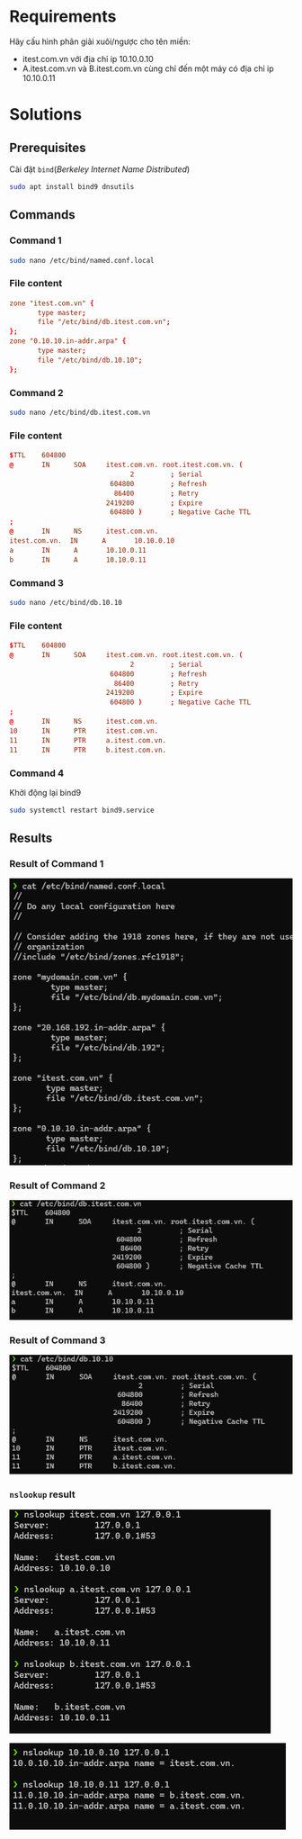 # Requirements
Hãy cấu hình phân giải xuôi/ngược cho tên miền:  
- itest.com.vn với địa chỉ ip 10.10.0.10 
- A.itest.com.vn và B.itest.com.vn cùng chỉ đến một máy có địa chỉ ip 10.10.0.11

# Solutions 

## Prerequisites

Cài đặt `bind`(*Berkeley Internet Name Distributed*)

```sh
sudo apt install bind9 dnsutils
```

## Commands

### Command 1

```sh
sudo nano /etc/bind/named.conf.local
```

### File content

```conf
zone "itest.com.vn" {
       type master;
       file "/etc/bind/db.itest.com.vn";
};
zone "0.10.10.in-addr.arpa" {
       type master;
       file "/etc/bind/db.10.10";
};
```
### Command 2   

```sh
sudo nano /etc/bind/db.itest.com.vn
```

### File content

```conf
$TTL    604800
@       IN      SOA     itest.com.vn. root.itest.com.vn. (
                              2         ; Serial
                         604800         ; Refresh
                          86400         ; Retry
                        2419200         ; Expire
                         604800 )       ; Negative Cache TTL
;
@       IN      NS      itest.com.vn.
itest.com.vn.  IN      A       10.10.0.10
a       IN      A       10.10.0.11
b       IN      A       10.10.0.11
```

### Command 3

```sh
sudo nano /etc/bind/db.10.10
```

### File content

```conf
$TTL    604800
@       IN      SOA     itest.com.vn. root.itest.com.vn. (
                              2         ; Serial
                         604800         ; Refresh
                          86400         ; Retry
                        2419200         ; Expire
                         604800 )       ; Negative Cache TTL
;
@       IN      NS      itest.com.vn.
10      IN      PTR     itest.com.vn.
11      IN      PTR     a.itest.com.vn.
11      IN      PTR     b.itest.com.vn.
```

### Command 4
Khởi động lại bind9

```sh
sudo systemctl restart bind9.service
```

## Results


### Result of Command 1 

![alt text](image-7.png)

### Result of Command 2

![alt text](image-6.png)

### Result of Command 3

![alt text](image-8.png)

### `nslookup` result

![alt text](image-9.png)

![alt text](image-10.png)